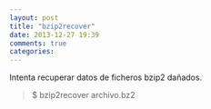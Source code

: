 ```yaml
---
layout: post
title: "bzip2recover"
date: 2013-12-27 19:39
comments: true
categories: 
---
```

Intenta recuperar datos de ficheros bzip2 dañados.

>$ bzip2recover archivo.bz2

